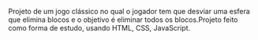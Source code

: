 Projeto de um jogo clássico no qual o jogador tem que desviar uma esfera que elimina blocos e o objetivo é eliminar todos os blocos.Projeto feito como forma de estudo, usando HTML, CSS, JavaScript.